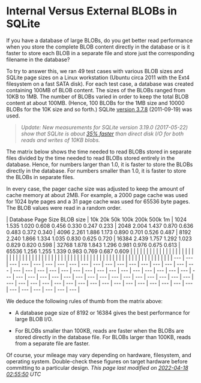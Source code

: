 # Internal Versus External BLOBs in SQLite



If you have a database of large BLOBs, do you get better read performance
when you store the complete
BLOB content directly in the database or is it faster to store each BLOB
in a separate file and store just the corresponding filename in the database?




To try to answer this, we ran 49 test cases with various BLOB sizes and
SQLite page sizes on a Linux workstation (Ubuntu circa 2011 with the
Ext4 filesystem on a fast SATA disk).
For each test case, a database was created containing 100MB of BLOB
content. The sizes of the BLOBs ranged from 10KB to 1MB. The number
of BLOBs varied in order to keep the total BLOB content at about 100MB.
(Hence, 100 BLOBs for the 1MB size and 10000 BLOBs for the 10K size and
so forth.) SQLite [version 3\.7\.8](releaselog/3_7_8.html) (2011\-09\-19\) was used.




> *Update: New measurements for SQLite version 3\.19\.0
> (2017\-05\-22\) show that SQLite is about 
> [35% faster](fasterthanfs.html) than direct disk I/O for 
> both reads and writes of 10KB blobs.*



The matrix below shows the time needed to read BLOBs stored in separate files
divided by the time needed to read BLOBs stored entirely in the database. 
Hence, for numbers larger than 1\.0, it is faster to store the BLOBs directly 
in the database. For numbers smaller than 1\.0, it is faster to store the BLOBs
in separate files.




In every case, the pager cache size was adjusted to keep the amount of
cache memory at about 2MB. 
For example, a 2000 page cache was used for 1024 byte pages
and a 31 page cache was used for 65536 byte pages.
The BLOB values were read in a random order.





| Database Page Size BLOB size | 10k 20k 50k 100k 200k 500k 1m  | 1024 1\.535 1\.020 0\.608 0\.456 0\.330 0\.247 0\.233  | 2048 2\.004 1\.437 0\.870 0\.636 0\.483 0\.372 0\.340  | 4096 2\.261 1\.886 1\.173 0\.890 0\.701 0\.526 0\.487  | 8192 2\.240 1\.866 1\.334 1\.035 0\.830 0\.625 0\.720  | 16384 2\.439 1\.757 1\.292 1\.023 0\.829 0\.820 0\.598  | 32768 1\.878 1\.843 1\.296 0\.981 0\.976 0\.675 0\.613  | 65536 1\.256 1\.255 1\.339 0\.983 0\.769 0\.687 0\.609 | | | | | | | | | | | | | | | | | | | | | | | | | | | | | | | | | | | | | | | | | | | | | | | | | | | | | | | | | | | | | | | | | | | | | | |
| --- | --- | --- | --- | --- | --- | --- | --- | --- | --- | --- | --- | --- | --- | --- | --- | --- | --- | --- | --- | --- | --- | --- | --- | --- | --- | --- | --- | --- | --- | --- | --- | --- | --- | --- | --- | --- | --- | --- | --- | --- | --- | --- | --- | --- | --- | --- | --- | --- | --- | --- | --- | --- | --- | --- | --- | --- | --- | --- | --- | --- | --- | --- | --- | --- | --- | --- | --- | --- | --- | --- |


We deduce the following rules of thumb from the matrix above:


* A database page size of 8192 or 16384 gives the best performance
for large BLOB I/O.

* For BLOBs smaller than 100KB, reads are faster when
the BLOBs are stored directly in the database file. For BLOBs larger than
100KB, reads from a separate file are faster.


Of course, your mileage may vary depending on hardware, filesystem,
and operating system. Double\-check these figures on target hardware
before committing to a particular design.
*This page last modified on [2022\-04\-18 02:55:50](https://sqlite.org/docsrc/honeypot) UTC* 




